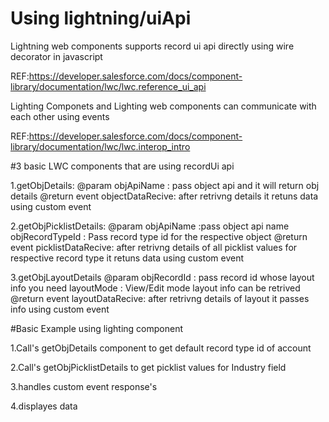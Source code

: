 # Using lightning/uiApi

Lightning web components supports record ui api directly using wire decorator in javascript 

REF:https://developer.salesforce.com/docs/component-library/documentation/lwc/lwc.reference_ui_api

Lighting Componets and Lighting web components can communicate with each other using events 

REF:https://developer.salesforce.com/docs/component-library/documentation/lwc/lwc.interop_intro


#3 basic LWC components that are using recordUi api

1.getObjDetails: 
  @param 
  objApiName : pass object api and it will return obj details 
  @return event
  objectDataRecive: after retrivng details it retuns data using custom event 

2.getObjPicklistDetails:
  @param 
  objApiName :pass object api name
  objRecordTypeId : Pass record type id for the respective object 
  @return event
  picklistDataRecive: after retrivng details of all picklist values for respective record type it retuns data using custom event 

3.getObjLayoutDetails
  @param 
  objRecordId : pass record id whose layout info you need
  layoutMode : View/Edit mode layout info can be retrived
  @return event
  layoutDataRecive: after retrivng details of layout it passes info using custom event

#Basic Example using lighting component

1.Call's getObjDetails component to get default record type id of account

2.Call's getObjPicklistDetails to get picklist values for Industry field 

3.handles custom event response's

4.displayes data







